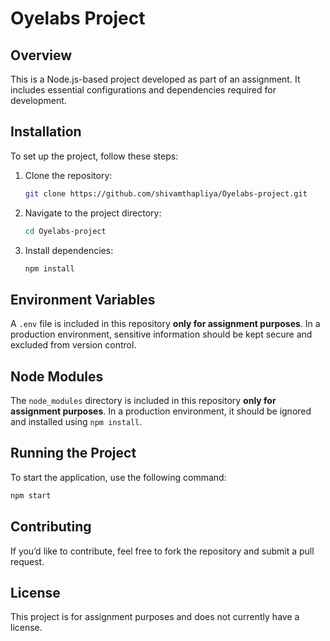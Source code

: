 # Oyelabs Project

## Overview
This is a Node.js-based project developed as part of an assignment. It includes essential configurations and dependencies required for development.

## Installation
To set up the project, follow these steps:

1. Clone the repository:
   ```bash
   git clone https://github.com/shivamthapliya/Oyelabs-project.git
   ```

2. Navigate to the project directory:
   ```bash
   cd Oyelabs-project
   ```

3. Install dependencies:
   ```bash
   npm install
   ```

## Environment Variables
A `.env` file is included in this repository **only for assignment purposes**. In a production environment, sensitive information should be kept secure and excluded from version control.

## Node Modules
The `node_modules` directory is included in this repository **only for assignment purposes**. In a production environment, it should be ignored and installed using `npm install`.

## Running the Project
To start the application, use the following command:
```bash
npm start
```

## Contributing
If you’d like to contribute, feel free to fork the repository and submit a pull request.

## License
This project is for assignment purposes and does not currently have a license.

